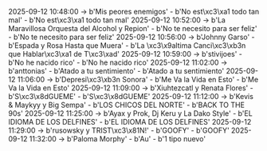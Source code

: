 2025-09-12 10:48:00 -> b'Mis peores enemigos' - b'No est\xc3\xa1 todo tan mal' - b'No est\xc3\xa1 todo tan mal'
2025-09-12 10:52:00 -> b'La Maravillosa Orquesta del Alcohol y Repion' - b'No te necesito para ser feliz' - b'No te necesito para ser feliz'
2025-09-12 10:56:00 -> b'Johnny Garso' - b'Espada y Rosa Hasta que Muera' - b'La \xc3\x9altima Canci\xc3\xb3n que Hablar\xc3\xa1 de T\xc3\xad'
2025-09-12 10:59:00 -> b'stivijoes' - b'No he nacido rico' - b'No he nacido rico'
2025-09-12 11:02:00 -> b'anttonias' - b'Atado a tu sentimiento' - b'Atado a tu sentimiento'
2025-09-12 11:06:00 -> b'Depresi\xc3\xb3n Sonora' - b'Me Va la Vida en Esto' - b'Me Va la Vida en Esto'
2025-09-12 11:09:00 -> b'Xiuhtezcatl y Renata Flores' - b'S\xc3\x8dGUEME' - b'S\xc3\x8dGUEME'
2025-09-12 11:12:00 -> b'Kevis & Maykyy y Big Sempa' - b'LOS CHICOS DEL NORTE' - b'BACK TO THE 90s'
2025-09-12 11:25:00 -> b'Ayax y Prok, Dj Keru y La Dako Style' - b'EL IDIOMA DE LOS DELFINES' - b'EL IDIOMA DE LOS DELFINES'
2025-09-12 11:29:00 -> b'rusowsky y TRIST\xc3\x81N!' - b'GOOFY' - b'GOOFY'
2025-09-12 11:32:00 -> b'Paloma Morphy' - b'Au' - b'1 tipo nuevo'
